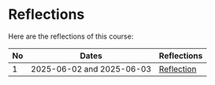 # Reflections

Here are the reflections of this course:

No |Dates                    |Reflections
---|-------------------------|--------------------------------
1  |2025-06-02 and 2025-06-03|[Reflection](20240118/README.md)
